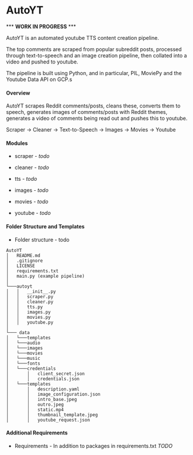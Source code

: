 # AutoYT
*** **WORK IN PROGRESS** ***


AutoYT is an automated youtube TTS content creation pipeline.

The top comments are scraped from popular subreddit posts, processed through text-to-speech and an image creation pipeline, then collated into a video and pushed to youtube. 

The pipeline is built using Python, and in particular, PIL, MoviePy and the Youtube Data API on GCP.s

#### Overview

AutoYT scrapes Reddit comments/posts, cleans these, converts them to speech, generates images of comments/posts with Reddit themes, generates a video of comments being read out and pushes this to youtube.

Scraper &rarr; Cleaner &rarr; Text-to-Speech &rarr; Images &rarr; Movies &rarr; Youtube

#### Modules
* scraper - *todo*

* cleaner - *todo*

* tts - *todo*

* images - *todo*

* movies - *todo*

* youtube - *todo*

#### Folder Structure and Templates
* Folder structure - todo

```
AutoYT
│   README.md
│   .gitignore
│   LICENSE
│   requirements.txt
│   main.py (example pipeline)
│
└───autoyt
│   │   __init__.py
│   │   scraper.py
│   │   cleaner.py
│   │   tts.py
│   │   images.py
│   │   movies.py
│   │   youtube.py
│   
└─── data
│   └───templates
│   └───audio
│   └───images
│   └───movies
│   └───music
│   └───fonts
│   └───credentials
│       │   client_secret.json
│       │   credentials.json
│   └───templates
│       │   description.yaml
│       │   image_configuration.json
│       │   intro_base.jpeg
│       │   outro.jpeg
│       │   static.mp4
│       │   thumbnail_template.jpeg
│       │   youtube_request.json
```


#### Additional Requirements
* Requirements - In addition to packages in requirements.txt *TODO*
